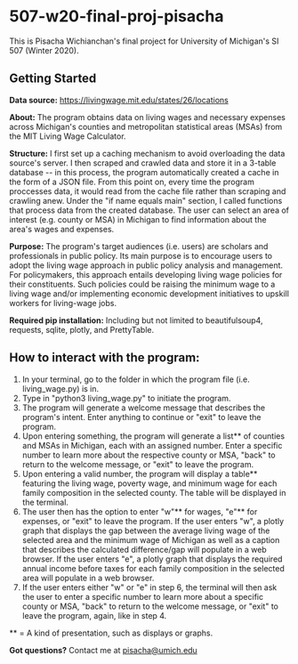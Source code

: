 # 507-w20-final-proj-pisacha

This is Pisacha Wichianchan's final project for University of Michigan's SI 507 (Winter 2020).


## Getting Started
**Data source:** https://livingwage.mit.edu/states/26/locations

**About:** The program obtains data on living wages and necessary expenses across Michigan's counties and metropolitan statistical areas (MSAs) from the MIT​ Living Wage Calculator.

**Structure:** I first set up a caching mechanism to avoid overloading the data source's server. I then scraped and crawled data and store it in a 3-table database -- in this process, the program automatically created a cache in the form of a JSON file. From this point on, every time the program proccesses data, it would read from the cache file rather than scraping and crawling anew. Under the "if name equals main" section, I called functions that process data from the created database. The user can select an area of interest (e.g. county or MSA) in Michigan to find information about the area's wages and expenses.

**Purpose:** The program's target audiences (i.e. users) are scholars and professionals in public policy. Its main purpose is to encourage users to adopt the living wage approach in public policy analysis and management. For policymakers, this approach entails developing living wage policies for their constituents. Such policies could be raising the minimum wage to a living wage and/or implementing economic development initiatives to upskill workers for living-wage jobs.

**Required pip installation:** Including but not limited to beautifulsoup4, requests, sqlite, plotly, and PrettyTable.


## How to interact with the program:
1) In your terminal, go to the folder in which the program file (i.e. living_wage.py) is in.
2) Type in "python3 living_wage.py" to initiate the program.
3) The program will generate a welcome message that describes the program's intent. Enter anything to continue or "exit" to leave the program.
4) Upon entering something, the program will generate a list** of counties and MSAs in Michigan, each with an assigned number. Enter a specific number to learn more about the respective county or MSA, "back" to return to the welcome message, or "exit" to leave the program.
5) Upon entering a valid number, the program will display a table** featuring the living wage, poverty wage, and minimum wage for each family composition in the selected county. The table will be displayed in the terminal.
6) The user then has the option to enter "w"** for wages, "e"** for expenses, or "exit" to leave the program. If the user enters "w", a plotly graph that displays the gap between the average living wage of the selected area and the minimum wage of Michigan as well as a caption that describes the calculated difference/gap will populate in a web browser. If the user enters "e", a plotly graph that displays the required annual income before taxes for each family composition in the selected area will populate in a web browser.
7) If the user enters either "w" or "e" in step 6, the terminal will then ask the user to enter a specific number to learn more about a specific county or MSA, "back" to return to the welcome message, or "exit" to leave the program, again, like in step 4.

** = A kind of presentation, such as displays or graphs.

**Got questions?** Contact me at pisacha@umich.edu
